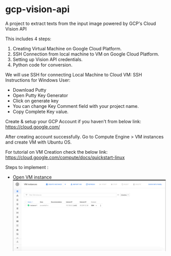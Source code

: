 # gcp-vision-api
A project to extract texts from the input image powered by GCP's Cloud Vision API

This includes 4 steps:
1.  Creating Virtual Machine on Google Cloud Platform.
2.  SSH Connection from local machine to VM on Google Cloud Platform.
3.  Setting up Vision API credentials.
4.  Python code for conversion.

We will use SSH for connecting Local Machine to Cloud VM: 
SSH Instructions for Windows User:
- Download Putty
- Open Putty Key Generator
- Click on generate key
- You can change Key Comment field with your project name.
- Copy Complete Key value.

Create & setup your GCP Account if you haven't from below link: 
https://cloud.google.com/

After creating account successfully. Go to Compute Engine > VM instances and
create VM with Ubuntu OS.

For tutorial on VM Creation check the below link:
https://cloud.google.com/compute/docs/quickstart-linux

Steps to implement :
-  Open VM instance
   ![alt text](https://github.com/bhargavsonvane/gcp-vision-api/blob/main/images/openvminstance.png?raw=true)

